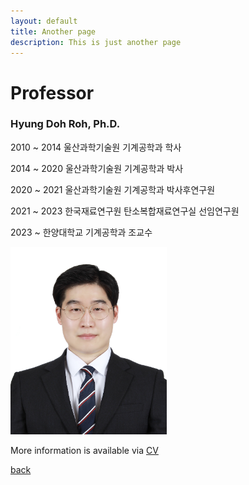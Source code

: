 ```yaml
---
layout: default
title: Another page
description: This is just another page
---
```


# Professor

### **Hyung Doh Roh, Ph.D.**

2010 ~ 2014 울산과학기술원 기계공학과 학사 <br>

  2014 ~ 2020 울산과학기술원 기계공학과 박사 <br>

  2020 ~ 2021 울산과학기술원 기계공학과 박사후연구원 <br>

  2021 ~ 2023 한국재료연구원 탄소복합재료연구실 선임연구원 <br>

  2023 ~ 한양대학교 기계공학과 조교수 <br>


<img src="assets/css/Passportphoto_RHD_Full.jpg" alt="Passport" width="250" height="300" > 



More information is available via
<a href="https://www.dropbox.com/scl/fi/g7cnw0tdcsmvsd6aj3ou7/CV_Hyung-Doh-Roh_23-Spring-5.docx?rlkey=myvxdubsmae1awis39jv8ic7x&dl=0">CV</a>


[back](./)
